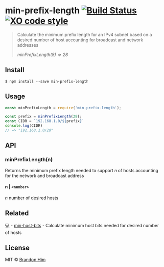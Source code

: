 # min-prefix-length [![Build Status](https://travis-ci.org/brh55/min-prefix-length.svg?branch=master)](https://travis-ci.org/brh55/min-prefix-length) [![XO code style](https://img.shields.io/badge/code_style-XO-5ed9c7.svg?style=flat-square)](https://github.com/sindresorhus/xo)

> Calculate the minimum prefix length for an IPv4 subnet based on a desired number of host accounting for broadcast and network addresses
>
> *minPrefixLength(8) => 28*

## Install

```
$ npm install --save min-prefix-length
```


## Usage

```js
const minPrefixLength = require('min-prefix-length');

const prefix = minPrefixLength(28);
const CIDR = `192.168.1.0/${prefix}`
console.log(CIDR)
// => "192.168.1.0/28"
```

## API

### minPrefixLength(n)

Returns the minimum prefix length needed to support *n* of hosts accounting for the network and broadcast address

#### n | `<number>`

*n* number of desired hosts

## Related
:computer: - [min-host-bits](https://github.com/brh55/min-host-bits) - Calculate minimum host bits needed for desired number of hosts

## License

MIT © [Brandon Him](https://github.com/brh55)
